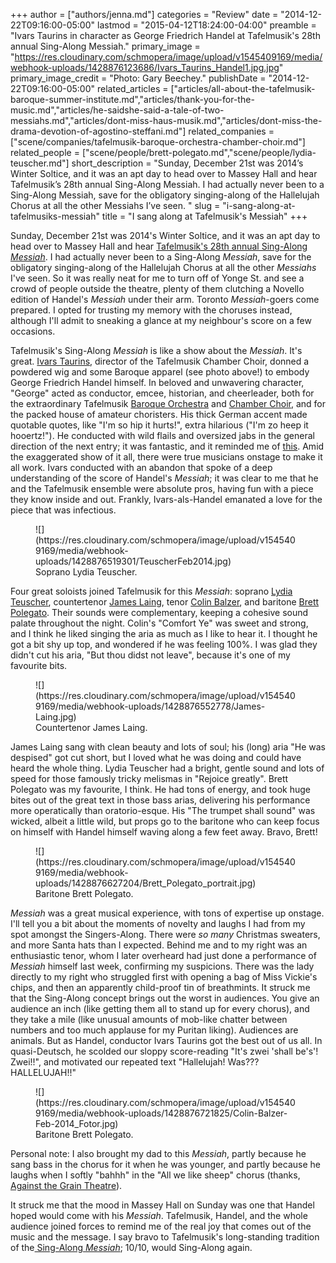 +++
author = ["authors/jenna.md"]
categories = "Review"
date = "2014-12-22T09:16:00-05:00"
lastmod = "2015-04-12T18:24:00-04:00"
preamble = "Ivars Taurins in character as George Friedrich Handel at Tafelmusik's 28th annual Sing-Along Messiah."
primary_image = "https://res.cloudinary.com/schmopera/image/upload/v1545409169/media/webhook-uploads/1428876123686/Ivars_Taurins_Handel1.jpg.jpg"
primary_image_credit = "Photo: Gary Beechey."
publishDate = "2014-12-22T09:16:00-05:00"
related_articles = ["articles/all-about-the-tafelmusik-baroque-summer-institute.md","articles/thank-you-for-the-music.md","articles/he-saidshe-said-a-tale-of-two-messiahs.md","articles/dont-miss-haus-musik.md","articles/dont-miss-the-drama-devotion-of-agostino-steffani.md"]
related_companies = ["scene/companies/tafelmusik-baroque-orchestra-chamber-choir.md"]
related_people = ["scene/people/brett-polegato.md","scene/people/lydia-teuscher.md"]
short_description = "Sunday, December 21st was 2014’s Winter Soltice, and it was an apt day to head over to Massey Hall and hear Tafelmusik’s 28th annual Sing-Along Messiah. I had actually never been to a Sing-Along Messiah, save for the obligatory singing-along of the Hallelujah Chorus at all the other Messiahs I’ve seen. "
slug = "i-sang-along-at-tafelmusiks-messiah"
title = "I sang along at Tafelmusik&#039;s Messiah"
+++

Sunday, December 21st was 2014's Winter Soltice, and it was an apt day to head over to Massey Hall and hear [Tafelmusik's 28th annual Sing-Along _Messiah_](http://www.tafelmusik.org/concert-calendar/concert/sing-along-messiah-massey-hall). I had actually never been to a Sing-Along _Messiah_, save for the obligatory singing-along of the Hallelujah Chorus at all the other _Messiahs_ I've seen. So it was really neat for me to turn off of Yonge St. and see a crowd of people outside the theatre, plenty of them clutching a Novello edition of Handel's _Messiah_ under their arm. Toronto _Messiah_-goers come prepared. I opted for trusting my memory with the choruses instead, although I'll admit to sneaking a glance at my neighbour's score on a few occasions.

Tafelmusik's Sing-Along _Messiah_ is like a show about the _Messiah_. It's great. [Ivars Taurins](http://www.tafelmusik.org/about/choir/bios/ivars-taurins), director of the Tafelmusik Chamber Choir, donned a powdered wig and some Baroque apparel (see photo above!) to embody George Friedrich Handel himself. In beloved and unwavering character, "George" acted as conductor, emcee, historian, and cheerleader, both for the extraordinary Tafelmusik [Baroque Orchestra](http://www.tafelmusik.org/about/orchestra) and [Chamber Choir](http://www.tafelmusik.org/about/choir), and for the packed house of amateur choristers. His thick German accent made quotable quotes, like "I'm so hip it hurts!", extra hilarious ("I'm zo heep it hooertz!"). He conducted with wild flails and oversized jabs in the general direction of the next entry; it was fantastic, and it reminded me of [this](http://www.youtube.com/watch?v=BX1ljYx3g3k&t=0m50s). Amid the exaggerated show of it all, there were true musicians onstage to make it all work. Ivars conducted with an abandon that spoke of a deep understanding of the score of Handel's _Messiah_; it was clear to me that he and the Tafelmusik ensemble were absolute pros, having fun with a piece they know inside and out. Frankly, Ivars-als-Handel emanated a love for the piece that was infectious.

<figure data-type="image">
![](https://res.cloudinary.com/schmopera/image/upload/v1545409169/media/webhook-uploads/1428876519301/TeuscherFeb2014.jpg)
<figcaption>Soprano Lydia Teuscher.</figcaption>
</figure>

Four great soloists joined Tafelmusik for this _Messiah_: soprano [Lydia Teuscher](http://www.askonasholt.co.uk/artists/singers/soprano/lydia-teuscher), countertenor [James Laing](http://jamesblackmanagement.com/artists/category/countertenors/james-laing), tenor [Colin Balzer](http://www.maierartists.de/colin-balzer-en.html), and baritone [Brett Polegato](http://www.brettpolegato.com/). Their sounds were complementary, keeping a cohesive sound palate throughout the night. Colin's "Comfort Ye" was sweet and strong, and I think he liked singing the aria as much as I like to hear it. I thought he got a bit shy up top, and wondered if he was feeling 100%. I was glad they didn't cut his aria, "But thou didst not leave", because it's one of my favourite bits.

<figure data-type="image">
![](https://res.cloudinary.com/schmopera/image/upload/v1545409169/media/webhook-uploads/1428876552778/James-Laing.jpg)
<figcaption>Countertenor James Laing.</figcaption>
</figure>

James Laing sang with clean beauty and lots of soul; his (long) aria "He was despised" got cut short, but I loved what he was doing and could have heard the whole thing. Lydia Teuscher had a bright, gentle sound and lots of speed for those famously tricky melismas in "Rejoice greatly". Brett Polegato was my favourite, I think. He had tons of energy, and took huge bites out of the great text in those bass arias, delivering his performance more operatically than oratorio-esque. His "The trumpet shall sound" was wicked, albeit a little wild, but props go to the baritone who can keep focus on himself with Handel himself waving along a few feet away. Bravo, Brett!

<figure data-type="image">
![](https://res.cloudinary.com/schmopera/image/upload/v1545409169/media/webhook-uploads/1428876627204/Brett_Polegato_portrait.jpg)
<figcaption>Baritone Brett Polegato.</figcaption>
</figure>

_Messiah_ was a great musical experience, with tons of expertise up onstage. I'll tell you a bit about the moments of novelty and laughs I had from my spot amongst the Singers-Along. There were _so many_ Christmas sweaters, and more Santa hats than I expected. Behind me and to my right was an enthusiastic tenor, whom I later overheard had just done a performance of _Messiah_ himself last week, confirming my suspicions. There was the lady directly to my right who struggled first with opening a bag of Miss Vickie's chips, and then an apparently child-proof tin of breathmints. It struck me that the Sing-Along concept brings out the worst in audiences. You give an audience an inch (like getting them all to stand up for every chorus), and they take a mile (like unusual amounts of mob-like chatter between numbers and too much applause for my Puritan liking). Audiences are animals. But as Handel, conductor Ivars Taurins got the best out of us all. In quasi-Deutsch, he scolded our sloppy score-reading "It's zwei 'shall be's'! Zwei!!", and motivated our repeated text "Hallelujah! Was??? HALLELUJAH!!"

<figure data-type="image">
![](https://res.cloudinary.com/schmopera/image/upload/v1545409169/media/webhook-uploads/1428876721825/Colin-Balzer-Feb-2014_Fotor.jpg)
<figcaption>Baritone Brett Polegato.</figcaption>
</figure>

Personal note: I also brought my dad to this _Messiah_, partly because he sang bass in the chorus for it when he was younger, and partly because he laughs when I softly "bahhh" in the "All we like sheep" chorus (thanks, [Against the Grain Theatre](http://www.againstthegraintheatre.com/shows/messiah)).

It struck me that the mood in Massey Hall on Sunday was one that Handel hoped would come with his _Messiah_. Tafelmusik, Handel, and the whole audience joined forces to remind me of the real joy that comes out of the music and the message. I say bravo to Tafelmusik's long-standing tradition of the[ Sing-Along _Messiah_](http://www.tafelmusik.org/concert-calendar/concert/sing-along-messiah-massey-hall); 10/10, would Sing-Along again.
